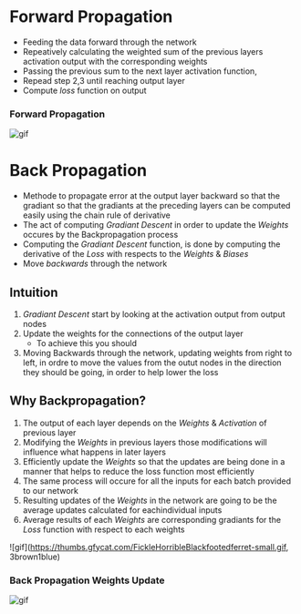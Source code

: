 
# Forward Propagation
 - Feeding the data forward through the network 
 - Repeatively calculating the weighted sum of the previous layers activation output with the corresponding weights
 - Passing the previous sum to the next layer activation function,
 - Repead step 2,3 until reaching output layer
 - Compute *loss* function on output

### Forward Propagation
![gif]()


# Back Propagation
 - Methode to propagate error at the output layer backward so that the gradiant so that the gradiants at the preceding layers can be computed easily using the chain rule of derivative 
 - The act of computing *Gradiant Descent* in order to update the *Weights* occures by the Backpropagation process 
 - Computing the *Gradiant Descent* function, is done by computing the derivative of the *Loss* with respects to the *Weights* & *Biases*
 - Move *backwards* through the network

## Intuition 
 1. *Gradiant Descent* start by looking at the activation output from output nodes
 2. Update the weights for the connections of the output layer
    - To achieve this you should
 3. Moving Backwards through the network, updating weights from right to left, in ordre to move the 
    values from the outut nodes in the direction they should be going, in order to help lower the loss

## Why Backpropagation?
 1. The output of each layer depends on the *Weights* & *Activation* of previous layer
 2. Modifying the *Weights* in previous layers those modifications will influence what happens in later layers
 3. Efficiently update the *Weights* so that the updates are being done in a manner that helps to reduce the loss function most efficiently
 4. The same process will occure for all the inputs for each batch provided to our network
 5. Resulting updates of the *Weights* in the network are going to be the average updates calculated for eachindividual inputs
 6. Average results of each *Weights* are corresponding gradiants for the *Loss* function with respect to each weights

![gif](https://thumbs.gfycat.com/FickleHorribleBlackfootedferret-small.gif, 3brown1blue)

### Back Propagation Weights Update
![gif](https://hsto.org/files/627/6e1/d36/6276e1d365ba4f8497cd41fb110d7619.gif)
